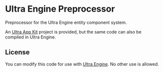 # Ultra Engine Preprocessor

Preprocessor for the Ultra Engine entity component system.

An [Ultra App Kit](https://store.steampowered.com/app/1512210/Ultra_App_Kit/) project is provided, but the same code can also be compiled in Ultra Engine.

## License
You can modify this code for use with [Ultra Engine](https://www.ultraengine.com). No other use is allowed.
